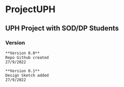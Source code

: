 # ProjectUPH
## UPH Project with SOD/DP Students

### Version
```
**Version 0.0**
Repo Github created
27/9/2022

**Version 0.1**
Design Sketch added
27/9/2022
```
